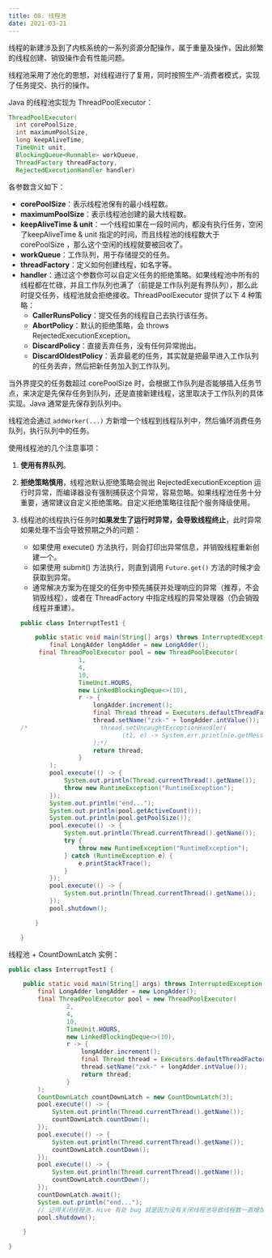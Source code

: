 ```yaml
---
title: 08. 线程池
date: 2021-03-21
---
```




线程的新建涉及到了内核系统的一系列资源分配操作，属于重量及操作，因此频繁的线程创建、销毁操作会有性能问题。

线程池采用了池化的思想，对线程进行了复用，同时按照生产-消费者模式，实现了任务提交、执行的操作。

Java 的线程池实现为 ThreadPoolExecutor：

```java
ThreadPoolExecutor(
  int corePoolSize,
  int maximumPoolSize,
  long keepAliveTime,
  TimeUnit unit,
  BlockingQueue<Runnable> workQueue,
  ThreadFactory threadFactory,
  RejectedExecutionHandler handler) 
```

各参数含义如下：

- **corePoolSize**：表示线程池保有的最小线程数。
- **maximumPoolSize**：表示线程池创建的最大线程数。
- **keepAliveTime & unit**：一个线程如果在一段时间内，都没有执行任务，空闲了keepAliveTime & unit 指定的时间，而且线程池的线程数大于 corePoolSize ，那么这个空闲的线程就要被回收了。
- **workQueue**：工作队列，用于存储提交的任务。
- **threadFactory**：定义如何创建线程，如名字等。
- **handler**：通过这个参数你可以自定义任务的拒绝策略。如果线程池中所有的线程都在忙碌，并且工作队列也满了（前提是工作队列是有界队列），那么此时提交任务，线程池就会拒绝接收。ThreadPoolExecutor 提供了以下 4 种策略：
  - **CallerRunsPolicy**：提交任务的线程自己去执行该任务。
  - **AbortPolicy**：默认的拒绝策略，会 throws RejectedExecutionException。
  - **DiscardPolicy**：直接丢弃任务，没有任何异常抛出。
  - **DiscardOldestPolicy**：丢弃最老的任务，其实就是把最早进入工作队列的任务丢弃，然后把新任务加入到工作队列。

当外界提交的任务数超过 corePoolSize 时，会根据工作队列是否能够插入任务节点，来决定是先保存任务到队列，还是直接新建线程，这里取决于工作队列的具体实现。Java 通常是先保存到队列中。

线程池会通过 `addWorker(...)` 方新增一个线程到线程队列中，然后循环消费任务队列，执行队列中的任务。

使用线程池的几个注意事项：

1. **使用有界队列**。

2. **拒绝策略慎用**，线程池默认拒绝策略会抛出 RejectedExecutionException 运行时异常，而编译器没有强制捕获这个异常，容易忽略。如果线程池任务十分重要，通常建议自定义拒绝策略。自定义拒绝策略往往配个服务降级使用。

3. 线程池的线程执行任务时**如果发生了运行时异常，会导致线程终止**，此时异常如果处理不当会导致预期之外的问题：

   - 如果使用 execute() 方法执行，则会打印出异常信息，并销毁线程重新创建一个。
   - 如果使用 submit() 方法执行，则直到调用 `Future.get()` 方法的时候才会获取到异常。
   - 通常解决方案为在提交的任务中预先捕获并处理响应的异常（推荐，不会销毁线程），或者在 ThreadFactory 中指定线程的异常处理器（仍会销毁线程并重建）。
   
   ```java
   public class InterruptTest1 {
   
       public static void main(String[] args) throws InterruptedException {
           final LongAdder longAdder = new LongAdder();
        final ThreadPoolExecutor pool = new ThreadPoolExecutor(
                   1,
                   4,
                   10,
                   TimeUnit.HOURS,
                   new LinkedBlockingDeque<>(10),
                   r -> {
                       longAdder.increment();
                       final Thread thread = Executors.defaultThreadFactory().newThread(r);
                       thread.setName("zxk-" + longAdder.intValue());
   /*                    thread.setUncaughtExceptionHandler(
                               (t1, e) -> System.err.println(e.getMessage())
                       );*/
                       return thread;
                   }
           );
           pool.execute(() -> {
               System.out.println(Thread.currentThread().getName());
               throw new RuntimeException("RuntimeException");
           });
           System.out.println("end...");
           System.out.println(pool.getActiveCount());
           System.out.println(pool.getPoolSize());
           pool.execute(() -> {
               System.out.println(Thread.currentThread().getName());
               try {
                   throw new RuntimeException("RuntimeException");
               } catch (RuntimeException e) {
                   e.printStackTrace();
               }
           });
           pool.execute(() -> {
               System.out.println(Thread.currentThread().getName());
           });
           pool.shutdown();
   
       }
   
   }
   ```
   

线程池 + CountDownLatch 实例：

```java
public class InterruptTest1 {

    public static void main(String[] args) throws InterruptedException {
        final LongAdder longAdder = new LongAdder();
        final ThreadPoolExecutor pool = new ThreadPoolExecutor(
                2,
                4,
                10,
                TimeUnit.HOURS,
                new LinkedBlockingDeque<>(10),
                r -> {
                    longAdder.increment();
                    final Thread thread = Executors.defaultThreadFactory().newThread(r);
                    thread.setName("zxk-" + longAdder.intValue());
                    return thread;
                }
        );
        CountDownLatch countDownLatch = new CountDownLatch(3);
        pool.execute(() -> {
            System.out.println(Thread.currentThread().getName());
            countDownLatch.countDown();
        });
        pool.execute(() -> {
            System.out.println(Thread.currentThread().getName());
            countDownLatch.countDown();
        });
        pool.execute(() -> {
            System.out.println(Thread.currentThread().getName());
            countDownLatch.countDown();
        });
        countDownLatch.await();
        System.out.println("end...");
        // 记得关闭线程池，Hive 有处 bug 就是因为没有关闭线程池导致线程数一直增加
        pool.shutdown();

    }

}
```


